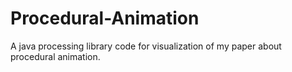 # Procedural-Animation
A java processing library code for visualization of my paper about procedural animation.
